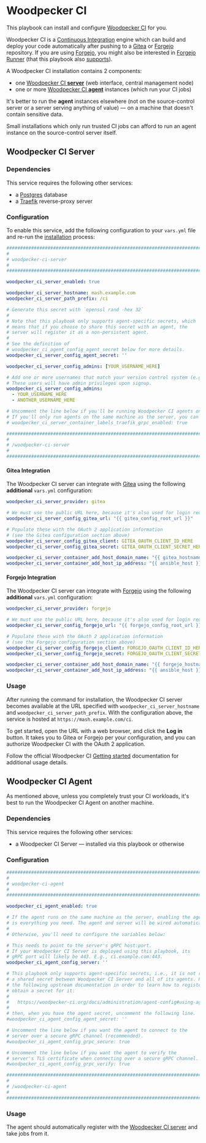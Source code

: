 <!--
SPDX-FileCopyrightText: 2023 Slavi Pantaleev
SPDX-FileCopyrightText: 2024 Sergio Durigan Junior

SPDX-License-Identifier: AGPL-3.0-or-later
-->

# Woodpecker CI

This playbook can install and configure [Woodpecker CI](https://woodpecker-ci.org/) for you.

Woodpecker CI is a [Continuous Integration](https://en.wikipedia.org/wiki/Continuous_integration) engine which can build and deploy your code automatically after pushing to a [Gitea](gitea.md) or [Forgejo](forgejo.md) repository.
If you are using [Forgejo](forgejo.md), you might also be interested in [Forgejo Runner](https://code.forgejo.org/forgejo/runner) (that this playbook also [supports](forgejo-runner.md)).

A Woodpecker CI installation contains 2 components:

- one [Woodpecker CI **server**](#woodpecker-ci-server) (web interface, central management node)
- one or more [Woodpecker CI **agent**](#woodpecker-ci-agent) instances (which run your CI jobs)

It's better to run the **agent** instances elsewhere (not on the source-control server or a server serving anything of value) — on a machine that doesn't contain sensitive data.

Small installations which only run trusted CI jobs can afford to run an agent instance on the source-control server itself.

## Woodpecker CI Server

### Dependencies

This service requires the following other services:

- a [Postgres](postgres.md) database
- a [Traefik](traefik.md) reverse-proxy server

### Configuration

To enable this service, add the following configuration to your `vars.yml` file and re-run the [installation](../installing.md) process:

```yaml
########################################################################
#                                                                      #
# woodpecker-ci-server                                                 #
#                                                                      #
########################################################################

woodpecker_ci_server_enabled: true

woodpecker_ci_server_hostname: mash.example.com
woodpecker_ci_server_path_prefix: /ci

# Generate this secret with `openssl rand -hex 32`
#
# Note that this playbook only supports agent-specific secrets, which
# means that if you choose to share this secret with an agent, the
# server will register it as a non-persistent agent.
#
# See the definition of
# woodpecker_ci_agent_config_agent_secret below for more details.
woodpecker_ci_server_config_agent_secret: ''

woodpecker_ci_server_config_admins: [YOUR_USERNAME_HERE]

# Add one or more usernames that match your version control system (e.g. Gitea) below.
# These users will have admin privileges upon signup.
woodpecker_ci_server_config_admins:
  - YOUR_USERNAME_HERE
  - ANOTHER_USERNAME_HERE

# Uncomment the line below if you'll be running Woodpecker CI agents on remote machines.
# If you'll only run agents on the same machine as the server, you can keep gRPC expose disabled.
# woodpecker_ci_server_container_labels_traefik_grpc_enabled: true

########################################################################
#                                                                      #
# /woodpecker-ci-server                                                #
#                                                                      #
########################################################################
```

#### Gitea Integration

The Woodpecker CI server can integrate with [Gitea](gitea.md) using the following **additional** `vars.yml` configuration:

```yaml
woodpecker_ci_server_provider: gitea

# We must use the public URL here, because it's also used for login redirects
woodpecker_ci_server_config_gitea_url: "{{ gitea_config_root_url }}"

# Populate these with the OAuth 2 application information
# (see the Gitea configuration section above)
woodpecker_ci_server_config_gitea_client: GITEA_OAUTH_CLIENT_ID_HERE
woodpecker_ci_server_config_gitea_secret: GITEA_OAUTH_CLIENT_SECRET_HERE

woodpecker_ci_server_container_add_host_domain_name: "{{ gitea_hostname }}"
woodpecker_ci_server_container_add_host_ip_address: "{{ ansible_host }}"
```

#### Forgejo Integration

The Woodpecker CI server can integrate with [Forgejo](forgejo.md) using the following **additional** `vars.yml` configuration:

```yaml
woodpecker_ci_server_provider: forgejo

# We must use the public URL here, because it's also used for login redirects
woodpecker_ci_server_config_forgejo_url: "{{ forgejo_config_root_url }}"

# Populate these with the OAuth 2 application information
# (see the Forgejo configuration section above)
woodpecker_ci_server_config_forgejo_client: FORGEJO_OAUTH_CLIENT_ID_HERE
woodpecker_ci_server_config_forgejo_secret: FORGEJO_OAUTH_CLIENT_SECRET_HERE

woodpecker_ci_server_container_add_host_domain_name: "{{ forgejo_hostname }}"
woodpecker_ci_server_container_add_host_ip_address: "{{ ansible_host }}"
```

### Usage

After running the command for installation, the Woodpecker CI server becomes available at the URL specified with `woodpecker_ci_server_hostname` and `woodpecker_ci_server_path_prefix`. With the configuration above, the service is hosted at `https://mash.example.com/ci`.

To get started, open the URL with a web browser, and click the **Log in** button. It takes you to Gitea or Forgejo per your configuration, and you can authorize Woodpecker CI with the OAuth 2 application.

Follow the official Woodpecker CI [Getting started](https://woodpecker-ci.org/docs/usage/intro) documentation for additional usage details.


## Woodpecker CI Agent

As mentioned above, unless you completely trust your CI workloads, it's best to run the Woodpecker CI Agent on another machine.

### Dependencies

This service requires the following other services:

- a Woodpecker CI Server — installed via this playbook or otherwise

### Configuration

```yaml
########################################################################
#                                                                      #
# woodpecker-ci-agent                                                  #
#                                                                      #
########################################################################

woodpecker_ci_agent_enabled: true

# If the agent runs on the same machine as the server, enabling the agent
# is everything you need. The agent and server will be wired automatically.
#
# Otherwise, you'll need to configure the variables below:

# This needs to point to the server's gRPC host:port.
# If your Woodpecker CI Server is deployed using this playbook, its
# gRPC port will likely be 443. E.g., ci.example.com:443.
woodpecker_ci_agent_config_server: ''

# This playbook only supports agent-specific secrets, i.e., it is not recommended to use
# a shared secret between Woodpecker CI Server and all of its agents. Please refer to
# the following upstream documentation in order to learn how to register an agent and
# obtain a secret for it:
#
#   https://woodpecker-ci.org/docs/administration/agent-config#using-agent-token
#
# then, when you have the agent secret, uncomment the following line.
#woodpecker_ci_agent_config_agent_secret: ''

# Uncomment the line below if you want the agent to connect to the
# server over a secure gRPC channel (recommended).
#woodpecker_ci_agent_config_grpc_secure: true

# Uncomment the line below if you want the agent to verify the
# server's TLS certificate when connecting over a secure gRPC channel.
#woodpecker_ci_agent_config_grpc_verify: true

########################################################################
#                                                                      #
# /woodpecker-ci-agent                                                 #
#                                                                      #
########################################################################
```

### Usage

The agent should automatically register with the [Woodpecker CI server](#woodpecker-ci-server) and take jobs from it.
